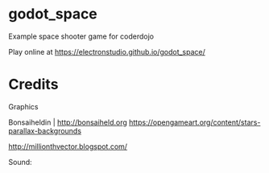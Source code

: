 # godot_space
Example space shooter game for coderdojo

Play online at https://electronstudio.github.io/godot_space/

# Credits

Graphics

Bonsaiheldin | http://bonsaiheld.org https://opengameart.org/content/stars-parallax-backgrounds

http://millionthvector.blogspot.com/

Sound:

